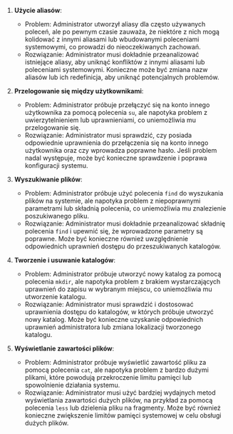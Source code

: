 1. **Użycie aliasów**:
   - Problem: Administrator utworzył aliasy dla często używanych poleceń, ale po pewnym czasie zauważa, że niektóre z nich mogą kolidować z innymi aliasami lub wbudowanymi poleceniami systemowymi, co prowadzi do nieoczekiwanych zachowań.
   - Rozwiązanie: Administrator musi dokładnie przeanalizować istniejące aliasy, aby uniknąć konfliktów z innymi aliasami lub poleceniami systemowymi. Konieczne może być zmiana nazw aliasów lub ich redefinicja, aby uniknąć potencjalnych problemów.

2. **Przelogowanie się między użytkownikami**:
   - Problem: Administrator próbuje przełączyć się na konto innego użytkownika za pomocą polecenia `su`, ale napotyka problem z uwierzytelnieniem lub uprawnieniami, co uniemożliwia mu przelogowanie się.
   - Rozwiązanie: Administrator musi sprawdzić, czy posiada odpowiednie uprawnienia do przełączenia się na konto innego użytkownika oraz czy wprowadza poprawne hasło. Jeśli problem nadal występuje, może być konieczne sprawdzenie i poprawa konfiguracji systemu.

3. **Wyszukiwanie plików**:
   - Problem: Administrator próbuje użyć polecenia `find` do wyszukania plików na systemie, ale napotyka problem z niepoprawnymi parametrami lub składnią polecenia, co uniemożliwia mu znalezienie poszukiwanego pliku.
   - Rozwiązanie: Administrator musi dokładnie przeanalizować składnię polecenia `find` i upewnić się, że wprowadzone parametry są poprawne. Może być konieczne również uwzględnienie odpowiednich uprawnień dostępu do przeszukiwanych katalogów.

4. **Tworzenie i usuwanie katalogów**:
   - Problem: Administrator próbuje utworzyć nowy katalog za pomocą polecenia `mkdir`, ale napotyka problem z brakiem wystarczających uprawnień do zapisu w wybranym miejscu, co uniemożliwia mu utworzenie katalogu.
   - Rozwiązanie: Administrator musi sprawdzić i dostosować uprawnienia dostępu do katalogów, w których próbuje utworzyć nowy katalog. Może być konieczne uzyskanie odpowiednich uprawnień administratora lub zmiana lokalizacji tworzonego katalogu.

5. **Wyświetlanie zawartości plików**:
   - Problem: Administrator próbuje wyświetlić zawartość pliku za pomocą polecenia `cat`, ale napotyka problem z bardzo dużymi plikami, które powodują przekroczenie limitu pamięci lub spowolnienie działania systemu.
   - Rozwiązanie: Administrator musi użyć bardziej wydajnych metod wyświetlania zawartości dużych plików, na przykład za pomocą polecenia `less` lub dzielenia pliku na fragmenty. Może być również konieczne zwiększenie limitów pamięci systemowej w celu obsługi dużych plików.